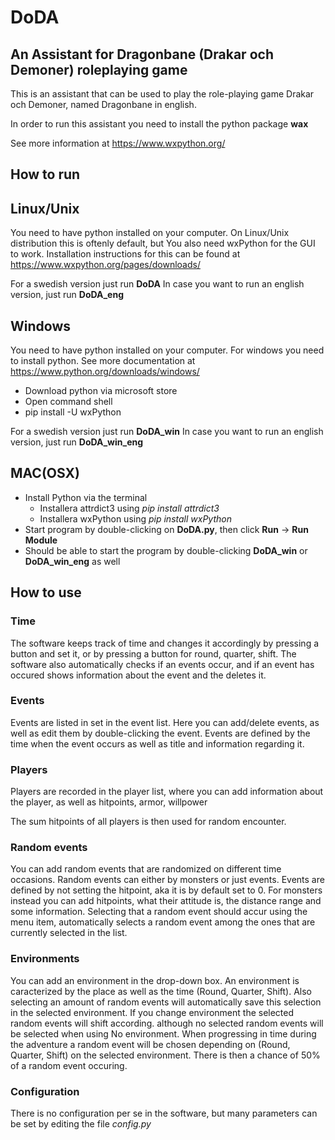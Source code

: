 # DoDA
## An Assistant for Dragonbane (Drakar och Demoner) roleplaying game

This is an assistant that can be used to play the role-playing game Drakar och Demoner,
named Dragonbane in english.

In order to run this assistant you need to
install the python package **wax**

See more information at https://www.wxpython.org/

## How to run

## Linux/Unix

You need to have python installed on your computer.
On Linux/Unix distribution this is oftenly default, but 
You also need wxPython for the GUI to work. Installation instructions
for this can be found at https://www.wxpython.org/pages/downloads/

For a swedish version just run **DoDA**
In case you want to run an english version, just run **DoDA_eng**

## Windows

You need to have python installed on your computer.
For windows you need to install python. See more documentation at https://www.python.org/downloads/windows/
* Download python via microsoft store
* Open command shell
* pip install -U wxPython

For a swedish version just run **DoDA_win**
In case you want to run an english version, just run **DoDA_win_eng**

## MAC(OSX)

* Install Python via the terminal
  * Installera attrdict3 using *pip install attrdict3*
  * Installera wxPython using *pip install wxPython*
* Start program by double-clicking on **DoDA.py**, then click **Run** -> **Run Module**
* Should be able to start the program by double-clicking **DoDA_win** or **DoDA_win_eng** as well


## How to use

### Time

The software keeps track of time and changes it accordingly by pressing a button and set it, or by pressing
a button for round, quarter, shift.
The software also automatically checks if an events occur, and if an event has occured shows information
about the event and the deletes it.

### Events

Events are listed in set in the event list. Here you can add/delete events, as well as edit them by double-clicking
the event.
Events are defined by the time when the event occurs as well as title and information regarding it.

### Players

Players are recorded in the player list, where you can add information about the player, as well
as hitpoints, armor, willpower

The sum hitpoints of all players is then used for random encounter.

### Random events

You can add random events that are randomized on different time occasions.
Random events can either by monsters or just events.
Events are defined by not setting the hitpoint, aka it is by default set to 0.
For monsters instead you can add hitpoints, what their attitude is, the distance range  and some information.
Selecting that a random event should accur using the menu item, automatically selects a random event among
the ones that are currently selected in the list.

### Environments

You can add an environment in the drop-down box. An environment is caracterized by the place as well as the
time (Round, Quarter, Shift).
Also selecting an amount of random events will automatically save this selection in the selected environment.
If you change environment the selected random events will shift according. although no selected random events
will be selected when using No environment.
When progressing in time during the adventure a random event will be chosen depending on (Round, Quarter, Shift)
on the selected environment.
There is then a chance of 50% of a random event occuring.

### Configuration

There is no configuration per se in the software, but many parameters can be set by editing the
file *config.py*
 
